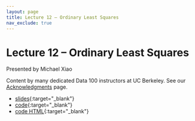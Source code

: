 ```yaml
---
layout: page
title: Lecture 12 – Ordinary Least Squares
nav_exclude: true
---
```


# Lecture 12 – Ordinary Least Squares

Presented by Michael Xiao

Content by many dedicated Data 100 instructors at UC Berkeley. See our [Acknowledgments](../../acks) page.

- [slides](https://docs.google.com/presentation/d/18K99phLzZ7kuZAmkNa5xU7FmI45p44yPndcp77IVHBk/edit?usp=sharing){:target="_blank"}
- [code](https://data100.datahub.berkeley.edu/hub/user-redirect/git-pull?repo=https%3A%2F%2Fgithub.com%2FDS-100%2Fsu25-student&urlpath=lab%2Ftree%2Fsu25-student%2Flecture%2Flec12%2Flec12.ipynb&branch=main){:target="_blank"}
- [code HTML](../../resources/assets/lectures/lec12/lec12.html){:target="_blank"}
